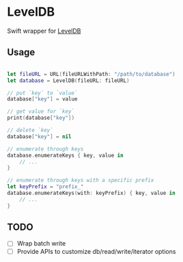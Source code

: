 # LevelDB
Swift wrapper for [LevelDB](https://github.com/google/leveldb)

## Usage

```swift

let fileURL = URL(fileURLWithPath: "/path/to/database")
let database = LevelDB(fileURL: fileURL)

// put `key` to `value`
database["key"] = value

// get value for `key` 
print(database["key"])

// delete `key`
database["key"] = nil

// enumerate through keys
database.enumerateKeys { key, value in
    // ...
}

// enumerate through keys with a specific prefix
let keyPrefix = "prefix_"
database.enumerateKeys(with: keyPrefix) { key, value in
    // ...
}

```

## TODO

- [ ] Wrap batch write
- [ ] Provide APIs to customize db/read/write/iterator options
